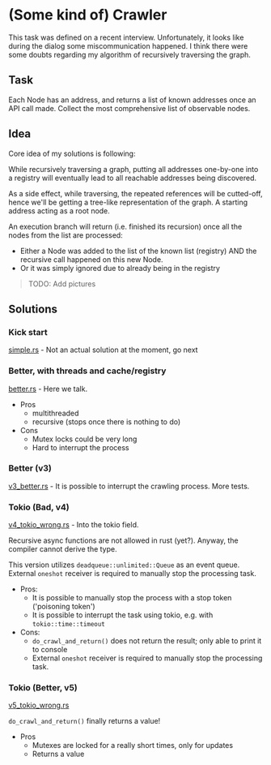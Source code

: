 # (Some kind of) Crawler

This task was defined on a recent interview. Unfortunately, it looks like during the dialog some miscommunication happened.
I think there were some doubts regarding my algorithm of recursively traversing the graph.

## Task

Each Node has an address, and returns a list of known addresses once an API call made.
Collect the most comprehensive list of observable nodes.

## Idea

Core idea of my solutions is following:

While recursively traversing a graph, putting all addresses one-by-one into a registry will eventually lead to all reachable addresses being discovered.

As a side effect, while traversing, the repeated references will be cutted-off, hence we'll be getting a tree-like representation of the graph. 
A starting address acting as a root node.

An execution branch will return (i.e. finished its recursion) once all the nodes from the list are processed:

* Either a Node was added to the list of the known list (registry) AND the recursive call happened on this new Node.
* Or it was simply ignored due to already being in the registry

> TODO: Add pictures

## Solutions

### Kick start

[simple.rs](src/simple.rs) - Not an actual solution at the moment, go next

### Better, with threads and cache/registry

[better.rs](src/better.rs) - Here we talk. 

* Pros
   * multithreaded
   * recursive (stops once there is nothing to do)
* Cons
   * Mutex locks could be very long
   * Hard to interrupt the process

### Better (v3)

[v3_better.rs](src/v3_better.rs) - It is possible to interrupt the crawling process. More tests.

### Tokio (Bad, v4)

[v4_tokio_wrong.rs](src/v4_tokio_wrong.rs) - Into the tokio field.

Recursive async functions are not allowed in rust (yet?). Anyway, the compiler cannot derive the type.

This version utilizes `deadqueue::unlimited::Queue` as an event queue. External `oneshot` receiver is required to manually stop the processing task.

* Pros:
   * It is possible to manually stop the process with a stop token ('poisoning token')
   * It is possible to interrupt the task using tokio, e.g. with `tokio::time::timeout`
* Cons:
   * `do_crawl_and_return()` does not return the result; only able to print it to console
   * External `oneshot` receiver is required to manually stop the processing task.

### Tokio (Better, v5)

[v5_tokio_wrong.rs](src/v5_tokio_wrong.rs)

`do_crawl_and_return()` finally returns a value!

* Pros
   * Mutexes are locked for a really short times, only for updates
   * Returns a value
